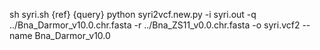 sh syri.sh {ref} {query}
python syri2vcf.new.py -i syri.out -q ../Bna_Darmor_v10.0.chr.fasta -r ../Bna_ZS11_v0.0.chr.fasta -o syri.vcf2 --name Bna_Darmor_v10.0
